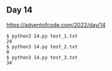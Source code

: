 Day 14
------

https://adventofcode.com/2022/day/14

```
$ python3 14.py test_1.txt
24
$ python3 14.py test_2.txt
0
$ python3 14.py test_3.txt
34
```